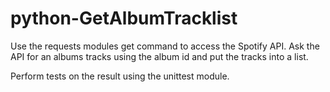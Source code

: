 # python-GetAlbumTracklist
Use the requests modules get command to access the Spotify API. Ask the API for an albums tracks using the album id and put the tracks into a list.

Perform tests on the result using the unittest module.
